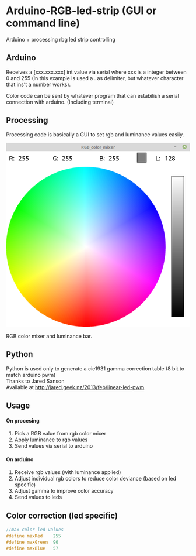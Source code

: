 # Arduino-RGB-led-strip (GUI or command line)
Arduino + processing rbg led strip controlling

## Arduino
Receives a [xxx.xxx.xxx] int value via serial where xxx is a integer between 0 and 255 (In this example is used a . as delimiter, but whatever character that ins't a number works).

Color code can be sent by whatever program that can estabilish a serial connection with arduino. (Including terminal)

## Processing
Processing code is basically a GUI to set rgb and luminance values easily.

![GUI](gui.png)

RGB color mixer and luminance bar.

## Python
Python is used only to generate a cie1931 gamma correction table (8 bit to match arduino pwm)<br>
Thanks to Jared Sanson<br>
Available at http://jared.geek.nz/2013/feb/linear-led-pwm

## Usage
#### On procesing
1. Pick a RGB value from rgb color mixer
2. Apply luminance to rgb values
3. Send values via serial to arduino

#### On arduino
1. Receive rgb values (with luminance applied)
2. Adjust individual rgb colors to reduce color deviance (based on led specific)
3. Adjust gamma to improve color accuracy
4. Send values to leds


## Color correction (led specific)
```c++
//max color led values
#define maxRed    255
#define maxGreen  90
#define maxBlue   57
```
